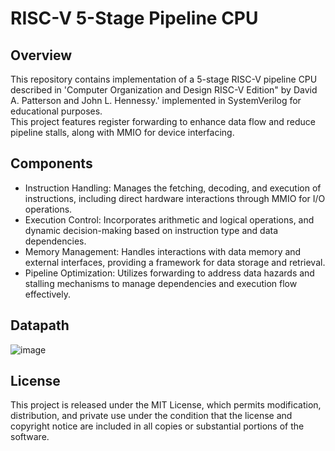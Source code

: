 # RISC-V 5-Stage Pipeline CPU
## Overview

This repository contains implementation of a 5-stage RISC-V pipeline CPU described in 'Computer Organization and Design RISC-V Edition" by David A. Patterson and John L. Hennessy.' implemented in SystemVerilog for educational purposes.\
This project features register forwarding to enhance data flow and reduce pipeline stalls, along with MMIO for device interfacing.

## Components
- Instruction Handling: Manages the fetching, decoding, and execution of instructions, including direct hardware interactions through MMIO for I/O operations.
- Execution Control: Incorporates arithmetic and logical operations, and dynamic decision-making based on instruction type and data dependencies.
- Memory Management: Handles interactions with data memory and external interfaces, providing a framework for data storage and retrieval.
- Pipeline Optimization: Utilizes forwarding to address data hazards and stalling mechanisms to manage dependencies and execution flow effectively.

## Datapath
![image](https://github.com/sirofen/riscv_cpu/assets/68060514/fb0ded1f-41d8-49dd-9f97-3cb96f73e9ec)

## License
This project is released under the MIT License, which permits modification, distribution, and private use under the condition that the license and copyright notice are included in all copies or substantial portions of the software.
